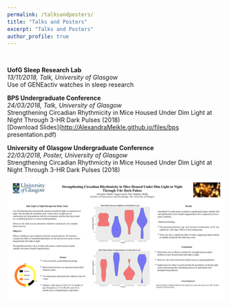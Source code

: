 ```yaml
---
permalink: /talksandposters/
title: "Talks and Posters"
excerpt: "Talks and Posters"
author_profile: true
---
```

<br>

**UofG Sleep Research Lab**<br>
 *13/11/2018, Talk, University of Glasgow*
<br>
     Use of GENEactiv watches in sleep research
<br>

**BPS Undergraduate Conference**<br>
 *24/03/2018, Talk, University of Glasgow*
<br>
     Strengthening Circadian Rhythmicity in Mice Housed Under Dim Light at Night Through 3-HR Dark Pulses (2018) <br>
[Download Slides](http://AlexandraMeikle.github.io/files/bps presentation.pdf)
<br>

**University of Glasgow Undergraduate Conference**<br>
 *22/03/2018, Poster, University of Glasgow*
<br>
     Strengthening Circadian Rhythmicity in Mice Housed Under Dim Light at Night Through 3-HR Dark Pulses (2018)

<img style = "margin; 25px 25px 25px 25px;" img src='/images/dark_pulse_poster.png'>

